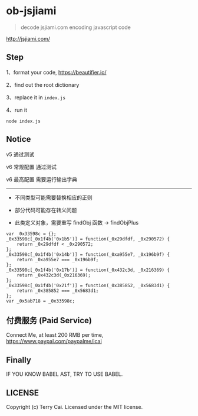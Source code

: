 # ob-jsjiami

> decode jsjiami.com encoding javascript code



http://jsjiami.com/




## Step

1、format your code, https://beautifier.io/

2、find out the root dictionary

3、replace it in `index.js`

4、run it

```
node index.js
```

## Notice

v5 通过测试

v6 常规配置 通过测试

v6 最高配置 需要运行输出字典

---

* 不同类型可能需要替换相应的正则

* 部分代码可能存在转义问题


* 此类定义对象，需要重写 findObj 函数 -> findObjPlus

```
var _0x33598c = {};
_0x33598c[_0x1f4b('0x1b5')] = function(_0x29dfdf, _0x290572) {
    return _0x29dfdf < _0x290572;
};
_0x33598c[_0x1f4b('0x14b')] = function(_0xa955e7, _0x196b9f) {
    return _0xa955e7 === _0x196b9f;
};
_0x33598c[_0x1f4b('0x17b')] = function(_0x432c3d, _0x216369) {
    return _0x432c3d(_0x216369);
};
_0x33598c[_0x1f4b('0x21f')] = function(_0x385852, _0x5683d1) {
    return _0x385852 === _0x5683d1;
};
var _0x5ab718 = _0x33598c;

```

## 付费服务 (Paid Service)


Connect Me, at least 200 RMB per time, https://www.paypal.com/paypalme/icai






## Finally

IF YOU KNOW BABEL AST, TRY TO USE BABEL. 

## LICENSE

Copyright (c) Terry Cai. Licensed under the MIT license.
